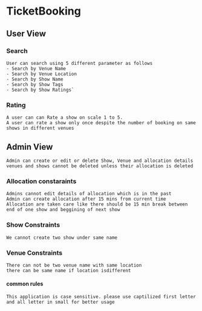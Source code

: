# TicketBooking

## User View

### Search

    User can search using 5 different parameter as follows
    - Search by Venue Name
    - Search by Venue Location
    - Search by Show Name
    - Search by Show Tags
    - Search by Show Ratings`

### Rating

    A user can can Rate a show on scale 1 to 5.
    A user can rate a show only once despite the number of booking on same shows in different venues

## Admin View

    Admin can create or edit or delete Show, Venue and allocation details
    venues and shows cannot be deleted unless their allocation is deleted

### Allocation constaraints

    Admins cannot edit details of allocation which is in the past
    Admin can create allocation after 15 mins from current time
    Allocation are taken care like there should be 15 min break between end of one show and beggining of next show


### Show Constraints
    We cannot create two show under same name

### Venue Constraints
    There can not be two venue name with same location
    there can be same name if location isdifferent

#### common rules
    This application is case sensitive. please use captilized first letter and all letter in small for better usage